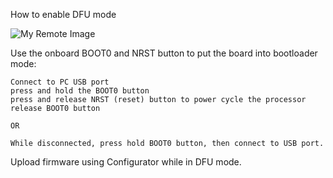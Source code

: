 How to enable DFU mode

![My Remote Image](https://github.com/EonClaw/DIY-Flight-Controller-STM32F411CEU6/blob/main/images/bluepill_button.jpg?dl=0)

Use the onboard BOOT0 and NRST button to put the board into bootloader mode:

    Connect to PC USB port
    press and hold the BOOT0 button
    press and release NRST (reset) button to power cycle the processor
    release BOOT0 button
    
    OR
    
    While disconnected, press hold BOOT0 button, then connect to USB port.

Upload firmware using Configurator while in DFU mode.
